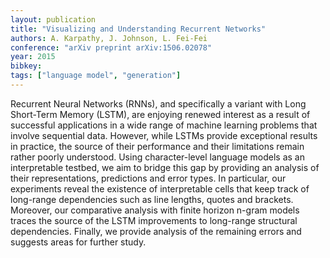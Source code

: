 ```yaml
---
layout: publication
title: "Visualizing and Understanding Recurrent Networks"
authors: A. Karpathy, J. Johnson, L. Fei-Fei
conference: "arXiv preprint arXiv:1506.02078"
year: 2015
bibkey: 
tags: ["language model", "generation"]
---
```

Recurrent Neural Networks (RNNs), and specifically a variant with Long Short-Term Memory (LSTM), are enjoying renewed interest as a result of successful
applications in a wide range of machine learning problems that involve sequential
data. However, while LSTMs provide exceptional results in practice, the source
of their performance and their limitations remain rather poorly understood. Using character-level language models as an interpretable testbed, we aim to bridge
this gap by providing an analysis of their representations, predictions and error
types. In particular, our experiments reveal the existence of interpretable cells that
keep track of long-range dependencies such as line lengths, quotes and brackets.
Moreover, our comparative analysis with finite horizon n-gram models traces the
source of the LSTM improvements to long-range structural dependencies. Finally,
we provide analysis of the remaining errors and suggests areas for further study.


